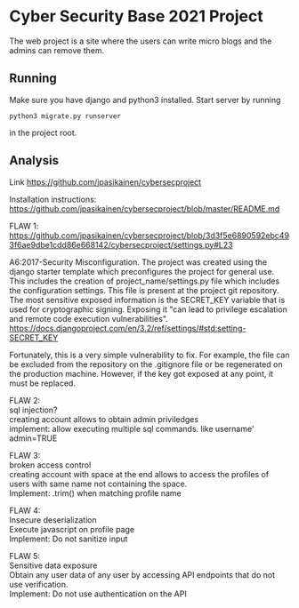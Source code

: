 # Cyber Security Base 2021 Project
The web project is a site where the users can write micro blogs and the admins can remove them.

## Running
Make sure you have django and python3 installed. Start server by running
```
python3 migrate.py runserver
```
in the project root.

## Analysis
Link https://github.com/jpasikainen/cybersecproject

Installation instructions: https://github.com/jpasikainen/cybersecproject/blob/master/README.md

FLAW 1:
https://github.com/jpasikainen/cybersecproject/blob/3d3f5e6890592ebc493f6ae9dbe1cdd86e668142/cybersecproject/settings.py#L23

A6:2017-Security Misconfiguration. The project was created using the django starter template which preconfigures the project for general use. This includes the creation of project_name/settings.py file which includes the configuration settings. This file is present at the project git repository. The most sensitive exposed information is the SECRET_KEY variable that is used for cryptographic signing. Exposing it "can lead to privilege escalation and remote code execution vulnerabilities". https://docs.djangoproject.com/en/3.2/ref/settings/#std:setting-SECRET_KEY

Fortunately, this is a very simple vulnerability to fix. For example, the file can be excluded from the repository on the .gitignore file or be regenerated on the production machine. However, if the key got exposed at any point, it must be replaced.

FLAW 2:\
sql injection?\
creating account allows to obtain admin priviledges\
implement: allow executing multiple sql commands. like username' admin=TRUE

FLAW 3:\
broken access control\
creating account with space at the end allows to access the profiles of users with same name not containing the space.\
Implement: .trim() when matching profile name

FLAW 4:\
Insecure deserialization\
Execute javascript on profile page\
Implement: Do not sanitize input

FLAW 5:\
Sensitive data exposure\
Obtain any user data of any user by accessing API endpoints that do not use verification. \
Implement: Do not use authentication on the API